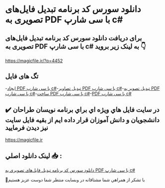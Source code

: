 # دانلود سورس کد برنامه تبدیل فایل‌های تصویری به PDF با سی شارپ c#

## برای دریافت دانلود سورس کد برنامه تبدیل فایل‌های تصویری به PDF با سی شارپ c# به لینک زیر بروید 👇

https://magicfile.ir/?p=4452

## تگ های فایل

-[ایجاد PDF با سی شارپ c#](https://magicfile.ir/product/%d8%b3%d9%88%d8%b1%d8%b3-%da%a9%d8%af-%d8%a8%d8%b1%d9%86%d8%a7%d9%85%d9%87%d8%aa%d8%a8%d8%af%db%8c%d9%84-%d9%81%d8%a7%db%8c%d9%84%d9%87%d8%a7%db%8c-%d8%aa%d8%b5%d9%88%db%8c%d8%b1%db%8c-%d8%a8%d9%87-pdf-%d8%b3%db%8c-%d8%b4%d8%a7%d8%b1%d9%be-c/)-[تبدیل تصاویر PDF با سی شارپ c#](https://magicfile.ir/product/%d8%b3%d9%88%d8%b1%d8%b3-%da%a9%d8%af-%d8%a8%d8%b1%d9%86%d8%a7%d9%85%d9%87%d8%aa%d8%a8%d8%af%db%8c%d9%84-%d9%81%d8%a7%db%8c%d9%84%d9%87%d8%a7%db%8c-%d8%aa%d8%b5%d9%88%db%8c%d8%b1%db%8c-%d8%a8%d9%87-pdf-%d8%b3%db%8c-%d8%b4%d8%a7%d8%b1%d9%be-c/)-[تبدیل تصویر به PDF با سی شارپ c#](https://magicfile.ir/product/%d8%b3%d9%88%d8%b1%d8%b3-%da%a9%d8%af-%d8%a8%d8%b1%d9%86%d8%a7%d9%85%d9%87%d8%aa%d8%a8%d8%af%db%8c%d9%84-%d9%81%d8%a7%db%8c%d9%84%d9%87%d8%a7%db%8c-%d8%aa%d8%b5%d9%88%db%8c%d8%b1%db%8c-%d8%a8%d9%87-pdf-%d8%b3%db%8c-%d8%b4%d8%a7%d8%b1%d9%be-c/)-[ساخت PDF با سی شارپ c#](https://magicfile.ir/product/%d8%b3%d9%88%d8%b1%d8%b3-%da%a9%d8%af-%d8%a8%d8%b1%d9%86%d8%a7%d9%85%d9%87%d8%aa%d8%a8%d8%af%db%8c%d9%84-%d9%81%d8%a7%db%8c%d9%84%d9%87%d8%a7%db%8c-%d8%aa%d8%b5%d9%88%db%8c%d8%b1%db%8c-%d8%a8%d9%87-pdf-%d8%b3%db%8c-%d8%b4%d8%a7%d8%b1%d9%be-c/)-[PDF با سی شارپ c#](https://magicfile.ir/product/%d8%b3%d9%88%d8%b1%d8%b3-%da%a9%d8%af-%d8%a8%d8%b1%d9%86%d8%a7%d9%85%d9%87%d8%aa%d8%a8%d8%af%db%8c%d9%84-%d9%81%d8%a7%db%8c%d9%84%d9%87%d8%a7%db%8c-%d8%aa%d8%b5%d9%88%db%8c%d8%b1%db%8c-%d8%a8%d9%87-pdf-%d8%b3%db%8c-%d8%b4%d8%a7%d8%b1%d9%be-c/)

## ✔️ در سايت فايل هاي ويژه اي براي برنامه نويسان طراحان دانشجويان و دانش آموزان قرار داده ايم از بقيه فايل سايت نيز ديدن فرماييد

https://magicfile.ir


## لينک دانلود اصلي 📥 :

[دانلود سورس کد برنامه تبدیل فایل‌های تصویری به PDF با سی شارپ c#](https://magicfile.ir/product/%d8%b3%d9%88%d8%b1%d8%b3-%da%a9%d8%af-%d8%a8%d8%b1%d9%86%d8%a7%d9%85%d9%87%d8%aa%d8%a8%d8%af%db%8c%d9%84-%d9%81%d8%a7%db%8c%d9%84%d9%87%d8%a7%db%8c-%d8%aa%d8%b5%d9%88%db%8c%d8%b1%db%8c-%d8%a8%d9%87-pdf-%d8%b3%db%8c-%d8%b4%d8%a7%d8%b1%d9%be-c/) 


🙏با تشکر از همراهي شما مشتاقانه در وبسایت منتظر شما دوست عزیز هستیم


